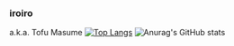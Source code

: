 ### iroiro
a.k.a. Tofu Masume
[![Top Langs](https://github-readme-stats.vercel.app/api/top-langs/?username=TOFU-0218
)](https://github.com/anuraghazra/github-readme-stats)
![Anurag's GitHub stats](https://github-readme-stats.vercel.app/api?username=TOFU-0218)
